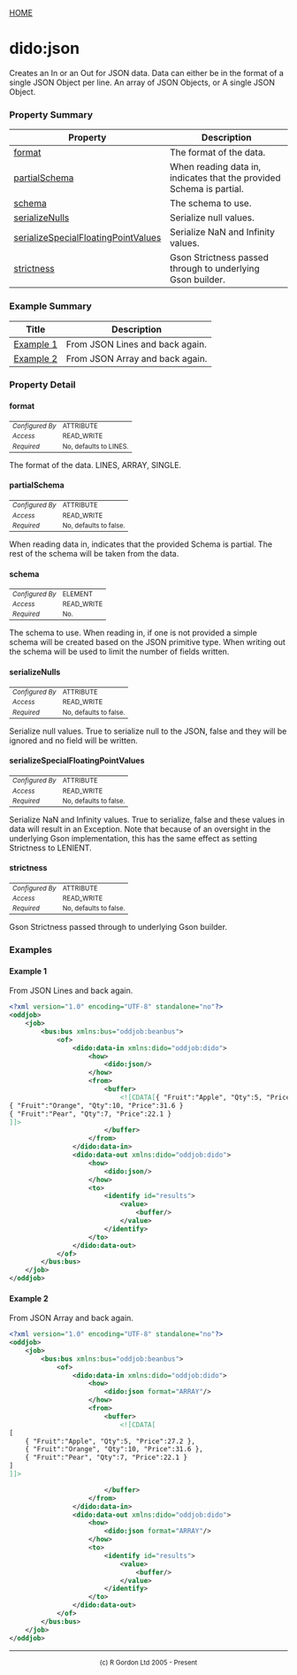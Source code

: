[HOME](../../README.md)
# dido:json

Creates an In or an Out for JSON data. Data can either be in the format
of a single JSON Object per line. An array of JSON Objects, or A single JSON Object.

### Property Summary

| Property | Description |
| -------- | ----------- |
| [format](#propertyformat) | The format of the data. | 
| [partialSchema](#propertypartialschema) | When reading data in, indicates that the provided Schema is partial. | 
| [schema](#propertyschema) | The schema to use. | 
| [serializeNulls](#propertyserializenulls) | Serialize null values. | 
| [serializeSpecialFloatingPointValues](#propertyserializespecialfloatingpointvalues) | Serialize NaN and Infinity values. | 
| [strictness](#propertystrictness) | Gson Strictness passed through to underlying Gson builder. | 


### Example Summary

| Title | Description |
| ----- | ----------- |
| [Example 1](#example1) | From JSON Lines and back again. |
| [Example 2](#example2) | From JSON Array and back again. |


### Property Detail
#### format <a name="propertyformat"></a>

<table style='font-size:smaller'>
      <tr><td><i>Configured By</i></td><td>ATTRIBUTE</td></tr>
      <tr><td><i>Access</i></td><td>READ_WRITE</td></tr>
      <tr><td><i>Required</i></td><td>No, defaults to LINES.</td></tr>
</table>

The format of the data. LINES, ARRAY, SINGLE.

#### partialSchema <a name="propertypartialschema"></a>

<table style='font-size:smaller'>
      <tr><td><i>Configured By</i></td><td>ATTRIBUTE</td></tr>
      <tr><td><i>Access</i></td><td>READ_WRITE</td></tr>
      <tr><td><i>Required</i></td><td>No, defaults to false.</td></tr>
</table>

When reading data in, indicates that the provided Schema is partial. The
rest of the schema will be taken from the data.

#### schema <a name="propertyschema"></a>

<table style='font-size:smaller'>
      <tr><td><i>Configured By</i></td><td>ELEMENT</td></tr>
      <tr><td><i>Access</i></td><td>READ_WRITE</td></tr>
      <tr><td><i>Required</i></td><td>No.</td></tr>
</table>

The schema to use. When reading in, if one is not provided a simple schema will be
created based on the JSON primitive type. When writing out the schema will be used to limit the number
of fields written.

#### serializeNulls <a name="propertyserializenulls"></a>

<table style='font-size:smaller'>
      <tr><td><i>Configured By</i></td><td>ATTRIBUTE</td></tr>
      <tr><td><i>Access</i></td><td>READ_WRITE</td></tr>
      <tr><td><i>Required</i></td><td>No, defaults to false.</td></tr>
</table>

Serialize null values. True to serialize null to the JSON,
false and they will be ignored and no field will be written.

#### serializeSpecialFloatingPointValues <a name="propertyserializespecialfloatingpointvalues"></a>

<table style='font-size:smaller'>
      <tr><td><i>Configured By</i></td><td>ATTRIBUTE</td></tr>
      <tr><td><i>Access</i></td><td>READ_WRITE</td></tr>
      <tr><td><i>Required</i></td><td>No, defaults to false.</td></tr>
</table>

Serialize NaN and Infinity values. True to serialize, false
and these values in data will result in an Exception. Note that because of an
oversight in the underlying Gson implementation, this has the same effect as
setting Strictness to LENIENT.

#### strictness <a name="propertystrictness"></a>

<table style='font-size:smaller'>
      <tr><td><i>Configured By</i></td><td>ATTRIBUTE</td></tr>
      <tr><td><i>Access</i></td><td>READ_WRITE</td></tr>
      <tr><td><i>Required</i></td><td>No, defaults to false.</td></tr>
</table>

Gson Strictness passed through to underlying Gson builder.


### Examples
#### Example 1 <a name="example1"></a>

From JSON Lines and back again.
```xml
<?xml version="1.0" encoding="UTF-8" standalone="no"?>
<oddjob>
    <job>
        <bus:bus xmlns:bus="oddjob:beanbus">
            <of>
                <dido:data-in xmlns:dido="oddjob:dido">
                    <how>
                        <dido:json/>
                    </how>
                    <from>
                        <buffer>
                            <![CDATA[{ "Fruit":"Apple", "Qty":5, "Price":27.2 }
{ "Fruit":"Orange", "Qty":10, "Price":31.6 }
{ "Fruit":"Pear", "Qty":7, "Price":22.1 }
]]>
                        </buffer>
                    </from>
                </dido:data-in>
                <dido:data-out xmlns:dido="oddjob:dido">
                    <how>
                        <dido:json/>
                    </how>
                    <to>
                        <identify id="results">
                            <value>
                                <buffer/>
                            </value>
                        </identify>
                    </to>
                </dido:data-out>
            </of>
        </bus:bus>
    </job>
</oddjob>
```


#### Example 2 <a name="example2"></a>

From JSON Array and back again.
```xml
<?xml version="1.0" encoding="UTF-8" standalone="no"?>
<oddjob>
    <job>
        <bus:bus xmlns:bus="oddjob:beanbus">
            <of>
                <dido:data-in xmlns:dido="oddjob:dido">
                    <how>
                        <dido:json format="ARRAY"/>
                    </how>
                    <from>
                        <buffer>
                            <![CDATA[
[
    { "Fruit":"Apple", "Qty":5, "Price":27.2 },
    { "Fruit":"Orange", "Qty":10, "Price":31.6 },
    { "Fruit":"Pear", "Qty":7, "Price":22.1 }
]
]]>

                        </buffer>
                    </from>
                </dido:data-in>
                <dido:data-out xmlns:dido="oddjob:dido">
                    <how>
                        <dido:json format="ARRAY"/>
                    </how>
                    <to>
                        <identify id="results">
                            <value>
                                <buffer/>
                            </value>
                        </identify>
                    </to>
                </dido:data-out>
            </of>
        </bus:bus>
    </job>
</oddjob>
```



-----------------------

<div style='font-size: smaller; text-align: center;'>(c) R Gordon Ltd 2005 - Present</div>
